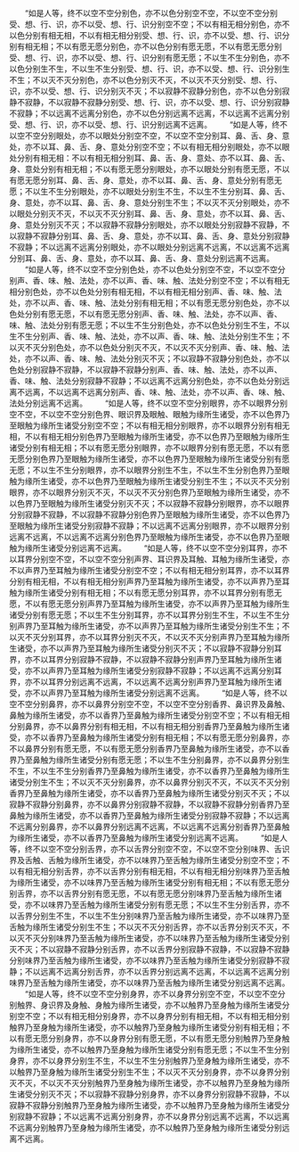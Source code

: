 <!-- { "loadSidebar": true } -->
　　“如是人等，终不以空不空分别色，亦不以色分别空不空，不以空不空分别受、想、行、识，亦不以受、想、行、识分别空不空；不以有相无相分别色，亦不以色分别有相无相，不以有相无相分别受、想、行、识，亦不以受、想、行、识分别有相无相；不以有愿无愿分别色，亦不以色分别有愿无愿，不以有愿无愿分别受、想、行、识，亦不以受、想、行、识分别有愿无愿；不以生不生分别色，亦不以色分别生不生，不以生不生分别受、想、行、识，亦不以受、想、行、识分别生不生；不以灭不灭分别色，亦不以色分别灭不灭，不以灭不灭分别受、想、行、识，亦不以受、想、行、识分别灭不灭；不以寂静不寂静分别色，亦不以色分别寂静不寂静，不以寂静不寂静分别受、想、行、识，亦不以受、想、行、识分别寂静不寂静；不以远离不远离分别色，亦不以色分别远离不远离，不以远离不远离分别受、想、行、识，亦不以受、想、行、识分别远离不远离。
　　“如是人等，终不以空不空分别眼处，亦不以眼处分别空不空，不以空不空分别耳、鼻、舌、身、意处，亦不以耳、鼻、舌、身、意处分别空不空；不以有相无相分别眼处，亦不以眼处分别有相无相：不以有相无相分别耳、鼻、舌、身、意处、亦不以耳、鼻、舌、身、意处分别有相无相；不以有愿无愿分别眼处，亦不以眼处分别有愿无愿，不以有愿无愿分别耳、鼻、舌、身、意处，亦不以耳、鼻、舌、身、意处分别有愿无愿；不以生不生分别眼处，亦不以眼处分别生不生，不以生不生分别耳、鼻、舌、身、意处，亦不以耳、鼻、舌、身、意处分别生不生；不以灭不灭分别眼处，亦不以眼处分别灭不灭，不以灭不灭分别耳、鼻、舌、身、意处，亦不以耳、鼻、舌、身、意处分别灭不灭；不以寂静不寂静分别眼处，亦不以眼处分别寂静不寂静，不以寂静不寂静分别耳、鼻、舌、身、意处，亦不以耳、鼻、舌、身、意处分别寂静不寂静；不以远离不远离分别眼处，亦不以眼处分别远离不远离，不以远离不远离分别耳、鼻、舌、身、意处，亦不以耳、鼻、舌、身、意处分别远离不远离。
　　“如是人等，终不以空不空分别色处，亦不以色处分别空不空，不以空不空分别声、香、味、触、法处，亦不以声、香、味、触、法处分别空不空；不以有相无相分别色处，亦不以色处分别有相无相，不以有相无相分别声、香、味、触、法处，亦不以声、香、味、触、法处分别有相无相；不以有愿无愿分别色处，亦不以色处分别有愿无愿，不以有愿无愿分别声、香、味、触、法处，亦不以声、香、味、触、法处分别有愿无愿；不以生不生分别色处，亦不以色处分别生不生，不以生不生分别声、香、味、触、法处，亦不以声、香、味、触、法处分别生不生；不以灭不灭分别色处，亦不以色处分别灭不灭，不以灭不灭分别声、香、味、触、法处，亦不以声、香、味、触、法处分别灭不灭；不以寂静不寂静分别色处，亦不以色处分别寂静不寂静，不以寂静不寂静分别声、香、味、触、法处，亦不以声、香、味、触、法处分别寂静不寂静；不以远离不远离分别色处，亦不以色处分别远离不远离，不以远离不远离分别声、香、味、触、法处，亦不以声、香、味、触、法处分别远离不远离。
　　“如是人等，终不以空不空分别眼界，亦不以眼界分别空不空，不以空不空分别色界、眼识界及眼触、眼触为缘所生诸受，亦不以色界乃至眼触为缘所生诸受分别空不空；不以有相无相分别眼界，亦不以眼界分别有相无相，不以有相无相分别色界乃至眼触为缘所生诸受，亦不以色界乃至眼触为缘所生诸受分别有相无相；不以有愿无愿分别眼界，亦不以眼界分别有愿无愿，不以有愿无愿分别色界乃至眼触为缘所生诸受，亦不以色界乃至眼触为缘所生诸受分别有愿无愿；不以生不生分别眼界，亦不以眼界分别生不生，不以生不生分别色界乃至眼触为缘所生诸受，亦不以色界乃至眼触为缘所生诸受分别生不生；不以灭不灭分别眼界，亦不以眼界分别灭不灭，不以灭不灭分别色界乃至眼触为缘所生诸受，亦不以色界乃至眼触为缘所生诸受分别灭不灭；不以寂静不寂静分别眼界，亦不以眼界分别寂静不寂静，不以寂静不寂静分别色界乃至眼触为缘所生诸受，亦不以色界乃至眼触为缘所生诸受分别寂静不寂静；不以远离不远离分别眼界，亦不以眼界分别远离不远离，不以远离不远离分别色界乃至眼触为缘所生诸受，亦不以色界乃至眼触为缘所生诸受分别远离不远离。
　　“如是人等，终不以空不空分别耳界，亦不以耳界分别空不空，不以空不空分别声界、耳识界及耳触、耳触为缘所生诸受，亦不以声界乃至耳触为缘所生诸受分别空不空；不以有相无相分别耳界，亦不以耳界分别有相无相，不以有相无相分别声界乃至耳触为缘所生诸受，亦不以声界乃至耳触为缘所生诸受分别有相无相；不以有愿无愿分别耳界，亦不以耳界分别有愿无愿，不以有愿无愿分别声界乃至耳触为缘所生诸受，亦不以声界乃至耳触为缘所生诸受分别有愿无愿；不以生不生分别耳界，亦不以耳界分别生不生，不以生不生分别声界乃至耳触为缘所生诸受，亦不以声界乃至耳触为缘所生诸受分别生不生；不以灭不灭分别耳界，亦不以耳界分别灭不灭，不以灭不灭分别声界乃至耳触为缘所生诸受，亦不以声界乃至耳触为缘所生诸受分别灭不灭；不以寂静不寂静分别耳界，亦不以耳界分别寂静不寂静，不以寂静不寂静分别声界乃至耳触为缘所生诸受，亦不以声界乃至耳触为缘所生诸受分别寂静不寂静；不以远离不远离分别耳界，亦不以耳界分别远离不远离，不以远离不远离分别声界乃至耳触为缘所生诸受，亦不以声界乃至耳触为缘所生诸受分别远离不远离。
　　“如是人等，终不以空不空分别鼻界，亦不以鼻界分别空不空，不以空不空分别香界、鼻识界及鼻触、鼻触为缘所生诸受，亦不以香界乃至鼻触为缘所生诸受分别空不空；不以有相无相分别鼻界，亦不以鼻界分别有相无相，不以有相无相分别香界乃至鼻触为缘所生诸受，亦不以香界乃至鼻触为缘所生诸受分别有相无相；不以有愿无愿分别鼻界，亦不以鼻界分别有愿无愿，不以有愿无愿分别香界乃至鼻触为缘所生诸受，亦不以香界乃至鼻触为缘所生诸受分别有愿无愿；不以生不生分别鼻界，亦不以鼻界分别生不生，不以生不生分别香界乃至鼻触为缘所生诸受，亦不以香界乃至鼻触为缘所生诸受分别生不生；不以灭不灭分别鼻界，亦不以鼻界分别灭不灭，不以灭不灭分别香界乃至鼻触为缘所生诸受，亦不以香界乃至鼻触为缘所生诸受分别灭不灭；不以寂静不寂静分别鼻界，亦不以鼻界分别寂静不寂静，不以寂静不寂静分别香界乃至鼻触为缘所生诸受，亦不以香界乃至鼻触为缘所生诸受分别寂静不寂静；不以远离不远离分别鼻界，亦不以鼻界分别远离不远离，不以远离不远离分别香界乃至鼻触为缘所生诸受，亦不以香界乃至鼻触为缘所生诸受分别远离不远离。
　　“如是人等，终不以空不空分别舌界，亦不以舌界分别空不空，不以空不空分别味界、舌识界及舌触、舌触为缘所生诸受，亦不以味界乃至舌触为缘所生诸受分别空不空；不以有相无相分别舌界，亦不以舌界分别有相无相，不以有相无相分别味界乃至舌触为缘所生诸受，亦不以味界乃至舌触为缘所生诸受分别有相无相；不以有愿无愿分别舌界，亦不以舌界分别有愿无愿，不以有愿无愿分别味界乃至舌触为缘所生诸受，亦不以味界乃至舌触为缘所生诸受分别有愿无愿；不以生不生分别舌界，亦不以舌界分别生不生，不以生不生分别味界乃至舌触为缘所生诸受，亦不以味界乃至舌触为缘所生诸受分别生不生；不以灭不灭分别舌界，亦不以舌界分别灭不灭，不以灭不灭分别味界乃至舌触为缘所生诸受，亦不以味界乃至舌触为缘所生诸受分别灭不灭；不以寂静不寂静分别舌界，亦不以舌界分别寂静不寂静，不以寂静不寂静分别味界乃至舌触为缘所生诸受，亦不以味界乃至舌触为缘所生诸受分别寂静不寂静；不以远离不远离分别舌界，亦不以舌界分别远离不远离，不以远离不远离分别味界乃至舌触为缘所生诸受，亦不以味界乃至舌触为缘所生诸受分别远离不远离。
　　“如是人等，终不以空不空分别身界，亦不以身界分别空不空，不以空不空分别触界、身识界及身触、身触为缘所生诸受，亦不以触界乃至身触为缘所生诸受分别空不空；不以有相无相分别身界，亦不以身界分别有相无相，不以有相无相分别触界乃至身触为缘所生诸受，亦不以触界乃至身触为缘所生诸受分别有相无相；不以有愿无愿分别身界，亦不以身界分别有愿无愿，不以有愿无愿分别触界乃至身触为缘所生诸受，亦不以触界乃至身触为缘所生诸受分别有愿无愿；不以生不生分别身界，亦不以身界分别生不生，不以生不生分别触界乃至身触为缘所生诸受，亦不以触界乃至身触为缘所生诸受分别生不生；不以灭不灭分别身界，亦不以身界分别灭不灭，不以灭不灭分别触界乃至身触为缘所生诸受，亦不以触界乃至身触为缘所生诸受分别灭不灭；不以寂静不寂静分别身界，亦不以身界分别寂静不寂静，不以寂静不寂静分别触界乃至身触为缘所生诸受，亦不以触界乃至身触为缘所生诸受分别寂静不寂静；不以远离不远离分别身界，亦不以身界分别远离不远离，不以远离不远离分别触界乃至身触为缘所生诸受，亦不以触界乃至身触为缘所生诸受分别远离不远离。
